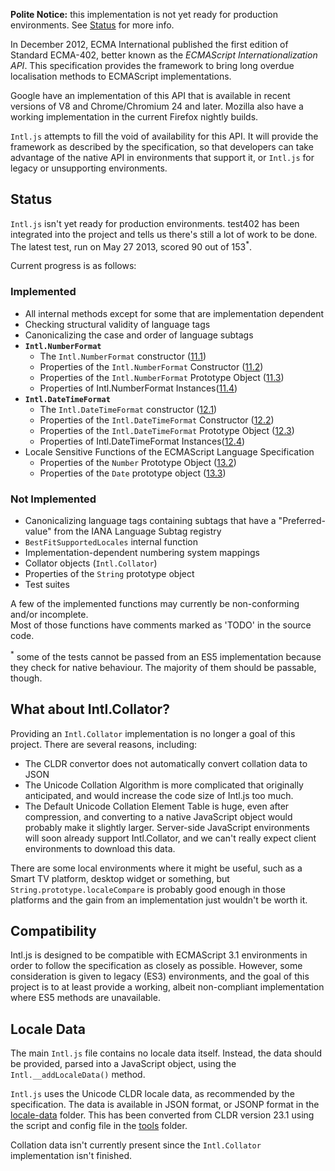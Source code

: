 __Polite Notice:__ this implementation is not yet ready for production environments.
See [Status](#status) for more info.

In December 2012, ECMA International published the first edition of Standard ECMA-402,
better known as the _ECMAScript Internationalization API_. This specification provides
the framework to bring long overdue localisation methods to ECMAScript implementations.

Google have an implementation of this API that is available in recent versions of V8
and Chrome/Chromium 24 and later. Mozilla also have a working implementation in the
current Firefox nightly builds.

`Intl.js` attempts to fill the void of availability for this API. It will provide the
framework as described by the specification, so that developers can take advantage of
the native API in environments that support it, or `Intl.js` for legacy or unsupporting
environments.

## <a id=status></a>Status
`Intl.js` isn't yet ready for production environments. test402 has been integrated into
the project and tells us there's still a lot of work to be done.  The latest test, run on
May 27 2013, scored 90 out of 153<sup>*</sup>.

Current progress is as follows:

### Implemented
 - All internal methods except for some that are implementation dependent
 - Checking structural validity of language tags  
 - Canonicalizing the case and order of language subtags
 - __`Intl.NumberFormat`__
   - The `Intl.NumberFormat` constructor ([11.1](http://www.ecma-international.org/ecma-402/1.0/#sec-11.1))
   - Properties of the `Intl.NumberFormat` Constructor ([11.2](http://www.ecma-international.org/ecma-402/1.0/#sec-11.2))
   - Properties of the `Intl.NumberFormat` Prototype Object ([11.3](http://www.ecma-international.org/ecma-402/1.0/#sec-11.3))
   - Properties of Intl.NumberFormat Instances([11.4](http://www.ecma-international.org/ecma-402/1.0/#sec-11.4))
 - __`Intl.DateTimeFormat`__ 
   - The `Intl.DateTimeFormat` constructor ([12.1](http://www.ecma-international.org/ecma-402/1.0/#sec-12.1))
   - Properties of the `Intl.DateTimeFormat` Constructor ([12.2](http://www.ecma-international.org/ecma-402/1.0/#sec-12.2))
   - Properties of the `Intl.DateTimeFormat` Prototype Object ([12.3](http://www.ecma-international.org/ecma-402/1.0/#sec-12.3))
   - Properties of Intl.DateTimeFormat Instances([12.4](http://www.ecma-international.org/ecma-402/1.0/#sec-12.4))
 - Locale Sensitive Functions of the ECMAScript Language Specification
   - Properties of the `Number` Prototype Object ([13.2](http://www.ecma-international.org/ecma-402/1.0/#sec-13.2))
   - Properties of the `Date` prototype object ([13.3](http://www.ecma-international.org/ecma-402/1.0/#sec-13.3))

### Not Implemented
 - Canonicalizing language tags containing subtags that have a "Preferred-value" from 
   the IANA Language Subtag registry
 - `BestFitSupportedLocales` internal function
 - Implementation-dependent numbering system mappings
 - Collator objects (`Intl.Collator`)
 - Properties of the `String` prototype object
 - Test suites

A few of the implemented functions may currently be non-conforming and/or incomplete.  
Most of those functions have comments marked as 'TODO' in the source code.

<sup>*</sup> some of the tests cannot be passed from an ES5 implementation because they
check for native behaviour.  The majority of them should be passable, though.

## What about Intl.Collator?

Providing an `Intl.Collator` implementation is no longer a goal of this project. There
are several reasons, including:

 - The CLDR convertor does not automatically convert collation data to JSON
 - The Unicode Collation Algorithm is more complicated that originally anticipated,
   and would increase the code size of Intl.js too much.
 - The Default Unicode Collation Element Table is huge, even after compression, and 
   converting to a native JavaScript object would probably make it slightly larger.
   Server-side JavaScript environments will soon already support Intl.Collator,
   and we can't really expect client environments to download this data.

There are some local environments where it might be useful, such as a Smart TV platform,
desktop widget or something, but `String.prototype.localeCompare` is probably good enough
in those platforms and the gain from an implementation just wouldn't be worth it.

## Compatibility
Intl.js is designed to be compatible with ECMAScript 3.1 environments in order to
follow the specification as closely as possible. However, some consideration is given
to legacy (ES3) environments, and the goal of this project is to at least provide a
working, albeit non-compliant implementation where ES5 methods are unavailable.

## Locale Data
The main `Intl.js` file contains no locale data itself.  Instead, the data should be
provided, parsed into a JavaScript object, using the `Intl.__addLocaleData()` method.

`Intl.js` uses the Unicode CLDR locale data, as recommended by the specification.
The data is available in JSON format, or JSONP format in the [locale-data](https://github.com/andyearnshaw/Intl.js/tree/master/locale-data)
folder.  This has been converted from CLDR version 23.1 using the script and config file
in the [tools](https://github.com/andyearnshaw/Intl.js/tree/master/tools) folder.

Collation data isn't currently present since the `Intl.Collator` implementation isn't 
finished.
